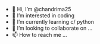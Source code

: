 - 👋 Hi, I’m @chandrima25
- 👀 I’m interested in coding 
- 🌱 I’m currently learning c/ python
- 💞️ I’m looking to collaborate on ...
- 📫 How to reach me ...

<!---
chandrima25/chandrima25 is a ✨ special ✨ repository because its `README.md` (this file) appears on your GitHub profile.
You can click the Preview link to take a look at your changes.
--->

